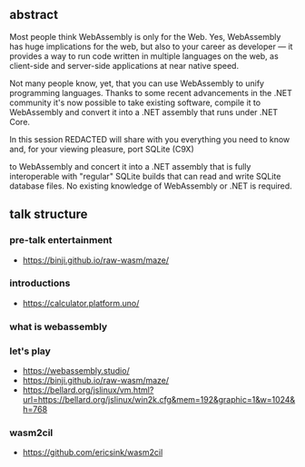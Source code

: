 ## abstract

Most people think WebAssembly is only for the Web. Yes, WebAssembly has huge implications for the web, but also to your career as developer — it provides a way to run code written in multiple languages on the web, as client-side and server-side applications at near native speed. 

Not many people know, yet, that you can use WebAssembly to unify programming languages. Thanks to some recent advancements in the .NET community it's now possible to take existing software, compile it to WebAssembly and convert it into a .NET assembly that runs under .NET Core. 

In this session REDACTED will share with you everything you need to know and, for your viewing pleasure, port SQLite (C9X) 

to WebAssembly and concert it into a .NET assembly that is fully interoperable with "regular" SQLite builds that can read and write SQLite database files. No existing knowledge of WebAssembly or .NET is required.

## talk structure

### pre-talk entertainment

- https://binji.github.io/raw-wasm/maze/

### introductions

- https://calculator.platform.uno/

### what is webassembly

### let's play

- https://webassembly.studio/
- https://binji.github.io/raw-wasm/maze/
- https://bellard.org/jslinux/vm.html?url=https://bellard.org/jslinux/win2k.cfg&mem=192&graphic=1&w=1024&h=768

### wasm2cil

- https://github.com/ericsink/wasm2cil

### 


